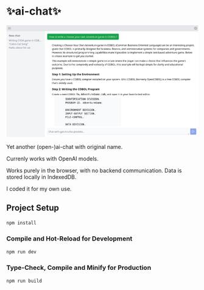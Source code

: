 # ✨ai-chat✨

![Screenshot](.github/screenshot.jpg)

Yet another (open-)ai-chat with original name.

Currenly works with OpenAI models.

Works purely in the browser, with no backend communication. Data is stored locally in IndexedDB.

I coded it for my own use.

## Project Setup

```sh
npm install
```

### Compile and Hot-Reload for Development

```sh
npm run dev
```

### Type-Check, Compile and Minify for Production

```sh
npm run build
```
